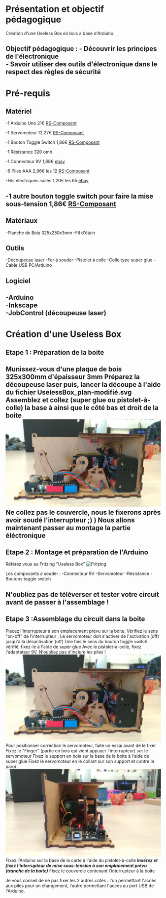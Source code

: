 ﻿# Présentation et objectif pédagogique

Création d'une Useless Box en bois à base d'Arduino.

Objectif pédagogique : 	- Découvrir les principes de l'électronique<br>
			- Savoir utiliser des outils d'électronique dans le respect des règles de sécurité
---
# Pré-requis
## Matériel
-1 Arduino Uno
21€	 	[RS-Composant](http://fr.rs-online.com/web/p/kits-de-developpement-pour-processeurs-et-microcontroleurs/7697409/)

-1 Servomoteur
12,27€ 		[RS-Composant](http://fr.rs-online.com/web/p/servomoteurs/7813058/)

-1 Bouton Toggle Switch
1,86€		[RS-Composant](http://fr.rs-online.com/web/p/interrupteurs-a-levier/4480911/)

-1 Résistance 320 omh

-1 Connecteur 9V
1,68€		[ebay](http://www.ebay.fr/itm/1-2-3-4-6-8-x-AA-AAA-23A-9V-Battery-Holder-Snap-On-Connector-Enclosed-Box-Switch/180814661762?hash=item2a1964c882:m:mhR6vszwxemlv3mGgcG-pvQ)

-6 Piles AAA
2,96€ les 12	[RS-Composant](http://fr.rs-online.com/web/p/piles-aaa/7442209/)

-Fils électriques isolés
1,20€ les 65 	[ebay](http://www.ebay.fr/itm/65pcs-Male-to-Male-Flexible-Solderless-Breadboard-Jumper-Cable-Wires-For-Arduino/301227825820?hash=item462293da9c:g:2tIAAOSwubRXHx96)

-1 autre bouton toggle switch pour faire la mise sous-tension
1,86€	[RS-Composant](http://fr.rs-online.com/web/p/interrupteurs-a-levier/4480911/)
---
## Matériaux
-Planche de Bois 325x250x3mm
-Fil d'étain
## Outils
-Découpeuse laser
-Fer à souder
-Pistolet à colle
-Colle type super glue
-Cable USB PC/Arduino
## Logiciel
-Arduino<br>
-Inkscape<br>
-JobControl (découpeuse laser)<br>
---
# Création d'une Useless Box
## Etape 1 : Préparation de la boite
Munissez-vous d'une plaque de bois 325x300mm d'épaisseur 3mm
Préparez la découpeuse laser puis, lancer la découpe à l'aide du fichier UselessBox_plan-modifié.svg
Assemblez et collez (super glue ou pistolet-à-colle) la base à ainsi que le côté bas et droit de la boite 
![Useless Box en assemblage](/Photos/30.jpg)
Ne collez pas le couvercle, nous le fixerons après avoir soudé l'interrupteur ;) )
Nous allons maintenant passer au montage la partie éléctronique
---
## Etape 2 : Montage et préparation de l'Arduino
Référez vous au Fritzing "Useless Box"
![Fritzing](/Fritzing/useless_box.fzz)

Les composants à souder : 	-Connecteur 9V
				-Servomoteur
				-Résistance
				-Boutons toggle switch

N'oubliez pas de téléverser et tester votre circuit avant de passer à l'assemblage !
---
## Etape 3 :Assemblage du circuit dans la boite

Placez l'interrupteur à son emplacement prévu sur la boite.
Vérifiez le sens "on-off" de l'interrupteur ; Le servomoteur doit s'activer de l'activation (off) jusqu'à la désactivation (off)
Une fois le sens du bouton toggle switch vérifié, fixez-le à l'aide de super glue
Avec le pistolet-à-colle, fixez l'adaptateur 9V. N'oubliez pas d'inclure les piles !
![Vue de face](/Photos/30.jpg)
Pour positionner correction le servomoteur, faite un essai avant de le fixer
Fixez le "Finger" (partie en bois qui vient appuyer l'interrupteur) sur le servomoteur
Fixez le support en bois sur la base de la boite à l'aide de super glue
Fixez le servomoteur en le collant sur son support et contre la paroi
![Vue de côté](/Photos/31.jpg)
Fixez l'Arduino sur la base de la carte à l'aide du pistolet-à-colle
***Insérez et fixez l'interrupteur de mise sous-tension à son emplacement prévu (tranche de la boite)***
Fixez le couvercle contenant l'interrupteur à la boite

Je vous conseil de ne pas fixer les 2 autres côtés : l'un permettant l'accès aux piles pour un changement, l'autre permettant l'accès au port USB de l'Arduino.